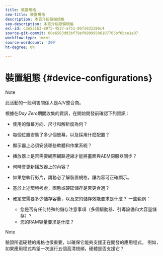```yaml
---
title: 裝置規格
seo-title: 裝置規格
description: 本頁介紹設備規格
seo-description: 本頁介紹設備規格
exl-id: c2e521b3-89f5-4537-a751-0bfa031286c4
source-git-commit: 60a6583dd3bf79ef09099506107705bf0bce1e07
workflow-type: tm+mt
source-wordcount: '209'
ht-degree: 0%

---
```


# 裝置組態 {#device-configurations}

>[!NOTE]
>
>此活動的一般利害關係人是A/V整合商。

根據在&#x200B;*Day Zero*&#x200B;期間收集的資訊，在開始開發前確認下列資訊：

* 使用的螢幕方向、尺寸和解析度為何？

* 每個位置安裝了多少個螢幕，以及採用什麼配置？

* 顯示器上必須安裝哪些軟體和作業系統？

* 播放器上是否需要網際網路連線才能將畫面與AEM伺服器同步？

* 何時會更新播放器上的內容？

* 如果您執行影片，請務必了解裝置規格，讓內容可正確顯示。

* 基於上述環境考慮，固態或硬碟儲存是否更合適？

* 確定您需要多少儲存容量，以及您的儲存效能要求是什麼？ 一些範例：
   * 您是否有任何特殊的儲存注意事項（多個驅動器、引導設備和大容量儲存）?
   * 您的RAM容量要求是什麼？


>[!NOTE]
>
>驗證所選硬體的規格也很重要，以確保它能夠支援正在開發的應用程式。 例如，如果應用程式希望一次運行五個高清視頻，硬體是否支援它？
